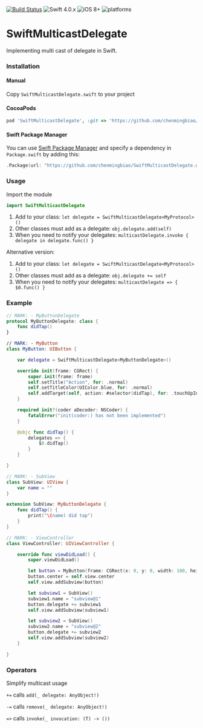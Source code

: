 [![Build Status](https://travis-ci.org/chenmingbiao/SwiftMulticastDelegate.svg?branch=master)](https://travis-ci.org/chenmingbiao/SwiftMulticastDelegate)
![Swift 4.0.x](https://img.shields.io/badge/Swift-4.0.x-orange.svg) 
![iOS 8+](http://img.shields.io/badge/iOS-8.0%2B-blue.svg)
![platforms](https://img.shields.io/badge/platforms-iOS%20%7C%20OS%20X%20%7C%20watchOS%20%7C%20tvOS%20-lightgrey.svg)

# SwiftMulticastDelegate

Implementing multi cast of delegate in Swift.

### Installation

#### Manual

Copy `SwiftMulticastDelegate.swift` to your project

#### CocoaPods

```ruby
pod 'SwiftMulticastDelegate', :git => 'https://github.com/chenmingbiao/SwiftMulticastDelegate.git'
```

#### Swift Package Manager

You can use [Swift Package Manager](https://swift.org/package-manager/) and specify a dependency in `Package.swift` by adding this:
```swift
.Package(url: "https://github.com/chenmingbiao/SwiftMulticastDelegate.git", majorVersion: 1)
```

### Usage

Import the module
```swift
import SwiftMulticastDelegate
```

1. Add to your class: `let delegate = SwiftMulticastDelegate<MyProtocol>()`
2. Other classes must add as a delegate: `obj.delegate.add(self)`
3. When you need to notify your delegates: `multicastDelegate.invoke { delegate in delegate.func() }`

Alternative version:

1. Add to your class: `let delegate = SwiftMulticastDelegate<MyProtocol>()`
2. Other classes must add as a delegate: `obj.delegate += self`
3. When you need to notify your delegates: `multicastDelegate => { $0.func() }`


### Example

```swift
// MARK: - MyButtonDelegate
protocol MyButtonDelegate: class {
    func didTap()
}

// MARK: - MyButton
class MyButton: UIButton {

    var delegate = SwiftMulticastDelegate<MyButtonDelegate>()

    override init(frame: CGRect) {
        super.init(frame: frame)
        self.setTitle("Action", for: .normal)
        self.setTitleColor(UIColor.blue, for: .normal)
        self.addTarget(self, action: #selector(didTap), for: .touchUpInside)
    }

    required init?(coder aDecoder: NSCoder) {
        fatalError("init(coder:) has not been implemented")
    }

    @objc func didTap() {
        delegates => {
            $0.didTap()
        }
    }

}
```

```swift
// MARK: - SubView
class SubView: UIView {
    var name = ""
}

extension SubView: MyButtonDelegate {
    func didTap() {
        print("\(name) did tap")
    }
}
```

```swift
// MARK: - ViewController
class ViewController: UIViewController {

    override func viewDidLoad() {
        super.viewDidLoad()

        let button = MyButton(frame: CGRect(x: 0, y: 0, width: 100, height: 40))
        button.center = self.view.center
        self.view.addSubview(button)

        let subview1 = SubView()
        subview1.name = "subview@1"
        button.delegate += subview1
        self.view.addSubview(subview1)

        let subview2 = SubView()
        subview2.name = "subview@2"
        button.delegate += subview2
        self.view.addSubview(subview2)
    }

}
```

### Operators

Simplify multicast usage

`+=` calls `add(_ delegate: AnyObject!)`

`-=` calls `remove(_ delegate: AnyObject!)`

`=>` calls `invoke(_ invocation: (T) -> ())`
